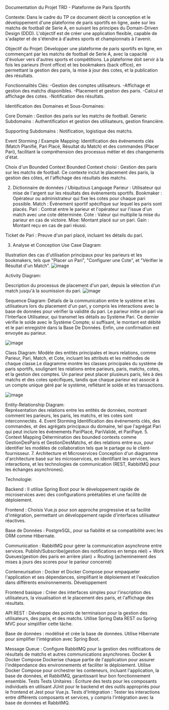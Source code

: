 Documentation du Projet TRD - Plateforme de Paris Sportifs


Contexte: 
Dans le cadre du TP ce document décrit la conception et le développement d'une plateforme de paris sportifs en ligne, axée sur les matchs de football de Serie A, en suivant les principes du Domain-Driven Design (DDD). L'objectif est de créer une application flexible, capable de s'adapter et de s'étendre à d'autres sports et championnats à l'avenir.

Objectif du Projet:
Développer une plateforme de paris sportifs en ligne, en commençant par les matchs de football de Serie A, avec la capacité d'évoluer vers d'autres sports et compétitions. La plateforme doit servir à la fois les parieurs (front office) et les bookmakers (back office), en permettant la gestion des paris, la mise à jour des cotes, et la publication des résultats.

Fonctionnalités Clés:
-Gestion des comptes utilisateurs.
-Affichage et gestion des matchs disponibles.
-Placement et gestion des paris.
-Calcul et affichage des cotes.
-Notification des résultats.

Identification des Domaines et Sous-Domaines:

Core Domain : Gestion des paris sur les matchs de football.
Generic Subdomains : Authentification et gestion des utilisateurs, gestion financière.

Supporting Subdomains : Notification, logistique des matchs.


Event Storming / Example Mapping:
Identification des événements clés (Match Planifié, Pari Placé, Résultat du Match) et des commandes (Placer Pari), facilitant la compréhension des processus métier et des changements d'état.


Choix d'un Bounded Context
Bounded Context choisi : Gestion des paris sur les matchs de football. Ce contexte inclut le placement des paris, la gestion des côtes, et l'affichage des résultats des matchs.



2. Dictionnaire de données / Ubiquitous Language
Parieur : Utilisateur qui mise de l'argent sur les résultats des événements sportifs.
Bookmaker : Opérateur ou administrateur qui fixe les cotes pour chaque pari possible.
Match : Événement sportif spécifique sur lequel les paris sont placés.
Pari : Contrat entre le parieur et l'opérateur sur l'issue d'un match avec une cote déterminée.
Cote : Valeur qui multiplie la mise du parieur en cas de victoire.
Mise:  Montant placé sur un pari.
Gain : Montant reçu en cas de pari réussi.

Ticket de Pari : Preuve d'un pari placé, incluant les détails du pari.


3. Analyse et Conception
Use Case Diagram:

Illustration des cas d'utilisation principaux pour les parieurs et les bookmakers, tels que "Placer un Pari", "Configurer une Cote", et "Vérifier le Résultat d'un Match".
![image](https://github.com/DH-HUB/workspace-tpParisSportifs/assets/60735833/72303d6d-b689-4dcb-beeb-2059585a0a8b)



Activity Diagram:

Description du processus de placement d'un pari, depuis la sélection d'un match jusqu'à la soumission du pari.
![image](https://github.com/DH-HUB/workspace-tpParisSportifs/assets/60735833/97d405aa-c168-4811-8ec6-7383859e5ec7)




Sequence Diagram:
Détails de la communication entre le système et les utilisateurs lors du placement d'un pari, y compris les interactions avec la base de données pour vérifier la validité du pari. Le parieur initie un pari via l'Interface Utilisateur, qui transmet les détails au Système Pari. Ce dernier vérifie le solde avec le Système Compte; si suffisant, le montant est débité et le pari enregistré dans la Base De Données. Enfin, une confirmation est envoyée au parieur.


![image](https://github.com/DH-HUB/workspace-tpParisSportifs/assets/60735833/8972439c-cb97-4566-a318-f11f19be2b39)



Class Diagram:
Modèle des entités principales et leurs relations, comme Parieur, Pari, Match, et Cote, incluant les attributs et les méthodes de chaque classe.Le diagramme montre les classes principales du  système de paris sportifs, soulignant les relations entre parieurs, paris, matchs, cotes, et la gestion des comptes. Un parieur peut placer plusieurs paris, liés à des matchs et des cotes spécifiques, tandis que chaque parieur est associé à un compte unique géré par le système, reflétant le solde et les transactions.

![image](https://github.com/DH-HUB/workspace-tpParisSportifs/assets/60735833/ee91af5c-adef-4985-994c-646c9a92d37e)


Entity-Relationship Diagram:    
Représentation des relations entre les entités de données, montrant comment les parieurs, les paris, les matchs, et les cotes sont interconnectés.
4. Event Storming
Identification des événements clés, des commandes, et des agrégats principaux du domaine, tel que l'agrégat Pari qui peut inclure les événements PariPlacé, PariValidé, et PariPayé.
5. Context Mapping
Détermination des bounded contexts comme GestionDesParis et GestionDesMatchs, et des relations entre eux, pour identifier les modèles de collaboration tels que le partage ou le client-fournisseur.
7. Architecture et Microservices
Conception d'un diagramme d'architecture basé sur les microservices, en identifiant les services, leurs interactions, et les technologies de communication (REST, RabbitMQ pour les échanges asynchrones).



Technologie:

Backend : Il utilise Spring Boot pour le développement rapide de microservices avec des configurations préétablies et une facilité de déploiement.

Frontend : Choisis Vue.js pour son approche progressive et sa facilité d'intégration, permettant un développement rapide d'interfaces utilisateur réactives.

Base de Données : PostgreSQL, pour sa fiabilité et sa compatibilité avec les ORM comme Hibernate.

Communication : RabbitMQ pour gérer la communication asynchrone entre services.
Publish/Subscribe(gestion des notifications en temps réel) +  Work Queues(gestion des paris en arrière plan) +  Routing (acheminement des mises à jours  des scores pour le parieur concerné) 

Conteneurisation : Docker et Docker Compose pour empaqueter l'application et ses dépendances, simplifiant le déploiement et l'exécution dans différents environnements.
Développement

Frontend basique : Créer des interfaces simples pour l'inscription des utilisateurs, la visualisation et le placement des paris, et l'affichage des résultats.

API REST : Développe des points de terminaison pour la gestion des utilisateurs, des paris, et des matchs. Utilise Spring Data REST ou Spring MVC pour simplifier cette tâche.

Base de données : modélisé et crée la base de données. Utilise Hibernate pour simplifier l'intégration avec Spring Boot.

Message Queue : Configure RabbitMQ pour la gestion des notifications de résultats de matchs et autres communications asynchrones.
Docker & Docker Compose
Dockerise chaque partie de l'application pour assurer l'indépendance des environnements et faciliter le déploiement.
Utilise Docker Compose pour orchestrer les conteneurs, incluant l'application, la base de données, et RabbitMQ, garantissant leur bon fonctionnement ensemble.
Tests
Tests Unitaires :
 Écriture des tests pour les composants individuels en utilisant JUnit pour le backend et des outils appropriés pour le frontend et Jest pour Vue.js.
Tests d'Intégration : Tester  les interactions entre différents composants et services, y compris l'intégration avec la base de données et RabbitMQ.






